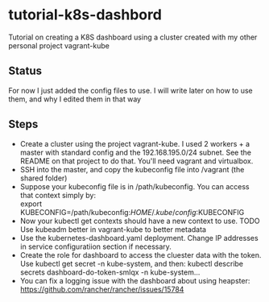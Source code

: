 # tutorial-k8s-dashbord
Tutorial on creating a K8S dashboard using a cluster created with my other personal project vagrant-kube

## Status

For now I just added the config files to use. I will write later on how to use them, and why I edited them in that way

## Steps

- Create a cluster using the project vagrant-kube. I used 2 workers + a master with standard config and the 192.168.195.0/24 subnet. See the README on that project to do that. You'll need vagrant and virtualbox.
- SSH into the master, and copy the kubeconfig file into /vagrant (the shared folder)
- Suppose your kubeconfig file is in /path/kubeconfig. You can access that context simply by:  
export KUBECONFIG=/path/kubeconfig:$HOME/.kube/config:$KUBECONFIG
- Now your kubectl get contexts should have a new context to use. TODO Use kubeadm better in vagrant-kube to better metadata
- Use the kubernetes-dashboard.yaml deployment. Change IP addresses in service configuratiion section if necessary.
- Create the role for dashboard to access the cluester data with the token. Use kubectl get secret -n kube-system, and then: kubectl describe secrets dashboard-do-token-smlqx -n kube-system...
- You can fix a logging issue with the dashboard about using heapster: https://github.com/rancher/rancher/issues/15784

